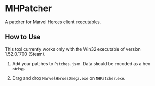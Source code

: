 # MHPatcher

A patcher for Marvel Heroes client executables.

## How to Use

This tool currently works only with the Win32 executable of version 1.52.0.1700 (Steam).

1. Add your patches to `Patches.json`. Data should be encoded as a hex string.

2. Drag and drop `MarvelHeroesOmega.exe` on `MHPatcher.exe`.
